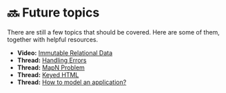 # 🔜 Future topics

There are still a few topics that should be covered. Here are some of them, together with helpful resources.

* **Video:** [Immutable Relational Data](https://www.youtube.com/watch?v=28OdemxhfbU)
* **Thread:** [Handling Errors](https://www.reddit.com/r/elm/comments/aj9pem/noob_question_the_elm_way/)
* **Thread:** [MapN Problem](https://www.reddit.com/r/elm/comments/aqjkha/combining_the_errors_and_values_of_results_kind/)
* **Thread:** [Keyed HTML](https://www.reddit.com/r/elm/comments/bsi6zd/img_src_reuse_issue/)
* **Thread:** [How to model an application?](https://korban.net/posts/elm/2018-10-12-elm-guide-missing-part-url-handling-browser.application/)



